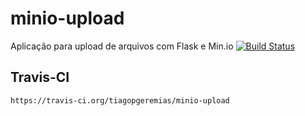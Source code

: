 # minio-upload
Aplicação para upload de arquivos com Flask e Min.io
[![Build Status](https://travis-ci.org/tiagopgeremias/minio-upload.svg?branch=master)](https://travis-ci.org/tiagopgeremias/minio-upload)

## Travis-CI
```https://travis-ci.org/tiagopgeremias/minio-upload```
